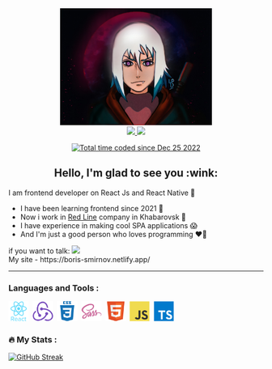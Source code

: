 

<div id="header" align="center">
  <img src="./images/IMG_1919.JPG" width="300"/>
  <div id="badges">
      <a href="https://t.me/SwiftLostGirl">
          <img src="https://img.shields.io/badge/Telegram-blue?logo=telegram&logoColor=white" width="120">
      </a>
      <a href="https://vk.com/jollyportal">
          <img src="https://img.shields.io/badge/VK-blue?logo=vk&logoColor=white" width="65">
      </a>
  </div> 

  <a href="https://wakatime.com/@c79d01bf-5cd6-4649-abd8-7a23de944397"><img src="https://wakatime.com/badge/user/c79d01bf-5cd6-4649-abd8-7a23de944397.svg" alt="Total time   coded since Dec 25 2022" /></a>
  <h2>
    Hello, I'm glad to see you :wink:
  </h2>
</div>



 I am frontend developer on React Js and React Native :dizzy:
- I have been learning frontend since 2021 :space_invader:
- Now i work in <a href="https://lred.ru/">Red Line</a> company in Khabarovsk &#128188;
- I have experience in making cool SPA applications :scream:
- And I'm just a good person who loves programming :heart_on_fire:

<div>
if you want to talk: <a href="https://t.me/SwiftLostGirl">
          <img src="https://img.shields.io/badge/Telegram-blue?logo=telegram&logoColor=white" width="80">
      </a>
</div>
My site - https://boris-smirnov.netlify.app/

---

### Languages and Tools :

<div>
   <img src="https://github.com/devicons/devicon/blob/master/icons/react/react-original-wordmark.svg" title="React" alt="React" width="40" height="40"/>&nbsp;
   <img src="https://github.com/devicons/devicon/blob/master/icons/redux/redux-original.svg" title="Redux" alt="Redux " width="40" height="40"/>&nbsp;
   <img src="https://github.com/devicons/devicon/blob/master/icons/css3/css3-plain-wordmark.svg"  title="CSS3" alt="CSS" width="40" height="40"/>&nbsp;
   <img src="https://raw.githubusercontent.com/devicons/devicon/1119b9f84c0290e0f0b38982099a2bd027a48bf1/icons/sass/sass-original.svg"  title="scss" alt="scss" width="40" height="40"/>&nbsp;
   <img src="https://github.com/devicons/devicon/blob/master/icons/html5/html5-original.svg" title="HTML5" alt="HTML" width="40" height="40"/>&nbsp;
    <img src="https://github.com/devicons/devicon/blob/master/icons/javascript/javascript-original.svg" title="JavaScript" alt="JavaScript" width="40" height="40"/>&nbsp;
  <img src="https://github.com/devicons/devicon/blob/master/icons/typescript/typescript-original.svg"  title="Typescript" alt="TS" width="40" height="40"/>&nbsp;
</div>


### :fire: My Stats :


[![GitHub Streak](https://streak-stats.demolab.com?user=AmadoMuerte&theme=cobalt&hide_border=true&border_radius=0.3&date_format=j%20M%5B%20Y%5D)](https://git.io/streak-stats)

